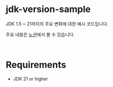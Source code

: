 # jdk-version-sample
JDK 1.5 ~ 21까지의 주요 변화에 대한 예시 코드입니다.

주요 내용은 [노션](https://www.notion.so/leedongyeop/JDK-1-5-21-b8b2422c51844ad6b98731f1636b879c)에서 볼 수 있습니다.

<br/>

# Requirements
- JDK 21 or higher
